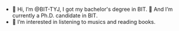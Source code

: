 - 👋 Hi, I’m @BIT-TYJ, I got my bachelor's degree in BIT.   🌱 And I’m currently a Ph.D. candidate in BIT.
- 👀 I’m interested in listening to musics and reading books.


